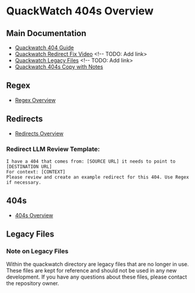 # QuackWatch 404s Overview

## Main Documentation
- [Quackwatch 404 Guide](/quackwatch/404s/quackwatch/quackwatch-404-guide.md)
- [Quackwatch Redirect Fix Video]() <!-- TODO: Add link>
- [Quackwatch Legacy Files]() <!-- TODO: Add link>
- [Quackwatch 404s Copy with Notes]() <!-- TODO: Add link -->

## Regex
- [Regex Overview](/quackwatch/regex/regex-overview.md)

## Redirects

- [Redirects Overview](/quackwatch/redirects/redirects-overview.md)

### Redirect LLM Review Template:

    I have a 404 that comes from: [SOURCE URL] it needs to point to [DESTINATION URL]
    For context: [CONTEXT]
    Please review and create an example redirect for this 404. Use Regex if necessary.

## 404s

- [404s Overview](/quackwatch/404s/404s-overview.md)

## Legacy Files

### Note on Legacy Files

  Within the quackwatch directory are legacy files that are no longer in use. These files are kept for reference and should not be used in any new development. If you have any questions about these files, please contact the repository owner.

